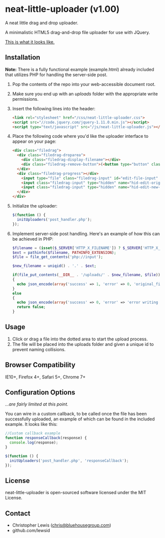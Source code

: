 neat-little-uploader (v1.00)
============================

A neat little drag and drop uploader.

A minimalistic HTML5 drag-and-drop file uploader for use with JQuery. 

[This is what it looks like.](https://raw.github.com/lewsid/neat-little-uploader/master/img/example.png)


Installation
------------

**Note:** There is a fully functional example (example.html) already included that utilizes PHP for handling the server-side post.

1. Pop the contents of the repo into your web-accessible document root.
2. Make sure you end up with an *uploads* folder with the appropriate write permissions.
3. Insert the following lines into the header:

    ```html
    <link rel="stylesheet" href="/css/neat-little-uploader.css">
    <script src="//code.jquery.com/jquery-1.11.0.min.js"></script>
    <script type="text/javascript" src="/js/neat-little-uploader.js"></script>
    ```
4. Place the following code where you'd like the uploader interface to appear on your page:

    ```html
    <div class="filedrag">
      <div class="filedrag-droparea">
        <div class="filedrag-display-filename"></div>
        <div class="filedrag-remove-button">(<button type="button" class="btn btn-xs btn-link filedrag-remove-file">remove</button>)</div>
      </div>
      <div class="filedrag-progress"></div>
        <input type="file" class="filedrag-input" id="edit-file-input" name="edit-file-input">
        <input class="filedrag-input" type="hidden" name="hid-edit-original-filename" id="hid-edit-original-filename">
        <input class="filedrag-input" type="hidden" name="hid-edit-new-filename" id="hid-edit-new-filename">
      </div>
    </div>
    ```

5. Initialize the uploader:

    ```javascript
    $(function () {
      initUploaders('post_handler.php');
    });
    ```
    
6. Implement server-side post handling. Here's an example of how this can be achieved in PHP:

    ```php
    $filename = (isset($_SERVER['HTTP_X_FILENAME']) ? $_SERVER['HTTP_X_FILENAME'] : false);
    $ext = pathinfo($filename, PATHINFO_EXTENSION);
    $file = file_get_contents('php://input');

    $new_filename = uniqid() . '.' . $ext;

    if(file_put_contents(__DIR__ . '/uploads/' . $new_filename, $file))
    {
      echo json_encode(array('success' => 1, 'error' => 0, 'original_filename' => $filename, 'new_filename' => $new_filename));
    }
    else
    {
      echo json_encode(array('success' => 0, 'error' => 'error writing file'));
      return false;
    }
    ```

    
Usage
-----

1. Click or drag a file into the dotted area to start the upload process. 
2. The file will be placed into the uploads folder and given a unique id to prevent naming collisions.


Browser Compatibility
---------------------

IE10+, Firefox 4+, Safari 5+, Chrome 7+


Configuration Options
---------------------

*...are fairly limited at this point.*

You can wire in a custom callback, to be called once the file has been successfully uploaded, an example of which can be found in the included example. It looks like this:

```javascript
//Custom callback example
function responseCallback(response) {
  console.log(response);
}

$(function () {
  initUploaders('post_handler.php', 'responseCallback');
});
```


License
-------

neat-little-uploader is open-sourced software licensed under the MIT License.


Contact
-------

- Christopher Lewis (chris@bluehousegroup.com)
- github.com/lewsid
